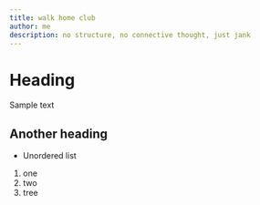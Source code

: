 ```yaml
---
title: walk home club 
author: me
description: no structure, no connective thought, just jank
---
```


# Heading

Sample text

## Another heading
* Unordered list
1. one
2. two
3. tree